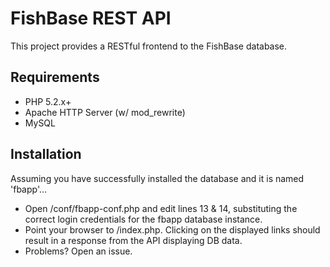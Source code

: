 FishBase REST API
=================

This project provides a RESTful frontend to the FishBase database.

Requirements
---------------
* PHP 5.2.x+
* Apache HTTP Server (w/ mod_rewrite)
* MySQL

Installation
---------------
Assuming you have successfully installed the database and it is named 'fbapp'...

* Open /conf/fbapp-conf.php and edit lines 13 & 14, substituting the correct login credentials for the fbapp database instance.
* Point your browser to /index.php. Clicking on the displayed links should result in a response from the API displaying DB data.
* Problems? Open an issue.

